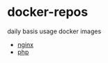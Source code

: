 # docker-repos

daily basis usage docker images

- [nginx](https://hub.docker.com/r/falmar/nginx/)
- [php](https://hub.docker.com/r/falmar/php/)
